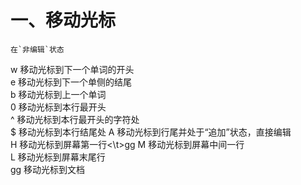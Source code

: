 # 一、移动光标
    在`非编辑`状态
w   移动光标到下一个单词的开头<br>
e   移动光标到下一个单侧的结尾<br>
b   移动光标到上一个单词<br>
0   移动光标到本行最开头<br>
^   移动光标到本行最开头的字符处<br>
$   移动光标到本行结尾处
A   移动光标到行尾并处于“追加”状态，直接编辑<br>
H   移动光标到屏幕第一行<\t>gg
M   移动光标到屏幕中间一行<br>
L   移动光标到屏幕末尾行<br>
gg  移动光标到文档<br>
